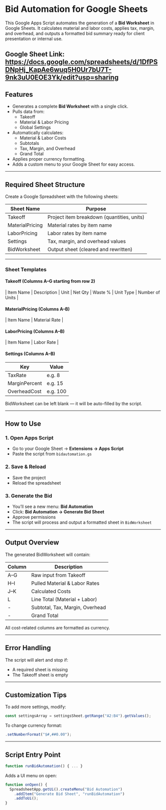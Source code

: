 # Bid Automation for Google Sheets

This Google Apps Script automates the generation of a **Bid Worksheet** in Google Sheets. It calculates material and labor costs, applies tax, margin, and overhead, and outputs a formatted bid summary ready for client presentation or internal use.

Google Sheet Link: https://docs.google.com/spreadsheets/d/1DfPSDNpHj_KapAe6wuq5H0Ur7bU7T-9nk3uU0EOE3Yk/edit?usp=sharing
---

## Features

- Generates a complete **Bid Worksheet** with a single click.
- Pulls data from:
  - Takeoff
  - Material & Labor Pricing
  - Global Settings
- Automatically calculates:
  - Material & Labor Costs
  - Subtotals
  - Tax, Margin, and Overhead
  - Grand Total
- Applies proper currency formatting.
- Adds a custom menu to your Google Sheet for easy access.

---

## Required Sheet Structure

Create a Google Spreadsheet with the following sheets:

| Sheet Name        | Purpose                                      |
| ----------------- | -------------------------------------------- |
| Takeoff           | Project item breakdown (quantities, units)  |
| MaterialPricing   | Material rates by item name                 |
| LaborPricing      | Labor rates by item name                    |
| Settings          | Tax, margin, and overhead values            |
| BidWorksheet      | Output sheet (cleared and rewritten)        |

---

### Sheet Templates

#### Takeoff (Columns A–G starting from row 2)

| Item Name | Description | Unit | Net Qty | Waste % | Unit Type | Number of Units |

#### MaterialPricing (Columns A–B)

| Item Name | Material Rate |

#### LaborPricing (Columns A–B)

| Item Name | Labor Rate |

#### Settings (Columns A–B)

| Key           | Value  |
| ------------- |--------|
| TaxRate       | e.g. 8 |
| MarginPercent | e.g. 15 |
| OverheadCost  | e.g. 100 |

BidWorksheet can be left blank — it will be auto-filled by the script.

---

## How to Use

### 1. Open Apps Script

- Go to your Google Sheet → **Extensions → Apps Script**
- Paste the script from `bidautomation.gs`

### 2. Save & Reload

- Save the project
- Reload the spreadsheet

### 3. Generate the Bid

- You’ll see a new menu: **Bid Automation**
- Click: **Bid Automation → Generate Bid Sheet**
- Approve permissions
- The script will process and output a formatted sheet in `BidWorksheet`

---

## Output Overview

The generated BidWorksheet will contain:

| Column | Description                         |
|--------|-------------------------------------|
| A–G    | Raw input from Takeoff             |
| H–I    | Pulled Material & Labor Rates      |
| J–K    | Calculated Costs                   |
| L      | Line Total (Material + Labor)      |
| -      | Subtotal, Tax, Margin, Overhead    |
| -      | Grand Total                        |

All cost-related columns are formatted as currency.

---

## Error Handling

The script will alert and stop if:

- A required sheet is missing
- The Takeoff sheet is empty

---

## Customization Tips

To add more settings, modify:

```js
const settingsArray = settingsSheet.getRange("A2:B4").getValues();
```

To change currency format:

```js
.setNumberFormat("$#,##0.00");
```

---

## Script Entry Point

```js
function runBidAutomation() { ... }
```

Adds a UI menu on open:

```js
function onOpen() {
  SpreadsheetApp.getUi().createMenu("Bid Automation")
    .addItem("Generate Bid Sheet", "runBidAutomation")
    .addToUi();
}
```
